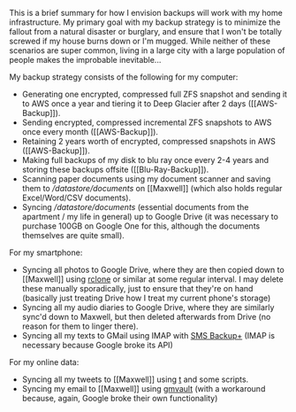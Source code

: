 This is a brief summary for how I envision backups will work with my home infrastructure.  My primary goal with my backup strategy is to minimize the fallout from a natural disaster or burglary, and ensure that I won't be totally screwed if my house burns down or I'm mugged.  While neither of these scenarios are super common, living in a large city with a large population of people makes the improbable inevitable...

My backup strategy consists of the following for my computer:

 * Generating one encrypted, compressed full ZFS snapshot and sending it to AWS once a year and tiering it to Deep Glacier after 2 days ([[AWS-Backup]]).
 * Sending encrypted, compressed incremental ZFS snapshots to AWS once every month ([[AWS-Backup]]).
 * Retaining 2 years worth of encrypted, compressed snapshots in AWS ([[AWS-Backup]]).
 * Making full backups of my disk to blu ray once every 2-4 years and storing these backups offsite ([[Blu-Ray-Backup]]).
 * Scanning paper documents using my document scanner and saving them to _/datastore/documents_ on [[Maxwell]] (which also holds regular Excel/Word/CSV documents).
 * Syncing _/datastore/documents_ (essential documents from the apartment / my life in general) up to Google Drive (it was necessary to purchase 100GB on Google One for this, although the documents themselves are quite small).

For my smartphone:

 * Syncing all photos to Google Drive, where they are then copied down to [[Maxwell]] using [rclone](https://rclone.org/) or similar at some regular interval.  I may delete these manually sporadically, just to ensure that they're on hand (basically just treating Drive how I treat my current phone's storage)
 * Syncing all my audio diaries to Google Drive, where they are similarly sync'd down to Maxwell, but then deleted afterwards from Drive (no reason for them to linger there).
 * Syncing all my texts to GMail using IMAP with [SMS Backup+](https://github.com/jberkel/sms-backup-plus) (IMAP is necessary because Google broke its API)

For my online data:

 * Syncing all my tweets to [[Maxwell]] using [t](https://github.com/sferik/t) and some scripts.
 * Syncing my email to [[Maxwell]] using [gmvault](http://gmvault.org/) (with a workaround because, again, Google broke their own functionality)